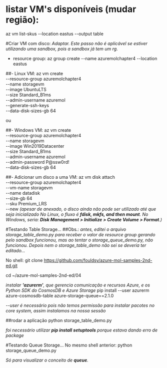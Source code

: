 # listar VM's disponíveis (mudar região):
az vm list-skus --location eastus --output table

#Criar VM com disco:
_Adaptar. Este passo não é aplicável se estiver utilizando uma sandbox, pois a sandbox já tem um rg._
- resource group:
az group create --name azuremolchapter4 --location eastus

##- Linux VM:
az vm create \
--resource-group azuremolchapter4 \
--name storagevm \
--image UbuntuLTS \
--size Standard_B1ms \
--admin-username azuremol \
--generate-ssh-keys \
--data-disk-sizes-gb 64

ou

##- Windows VM:
az vm create \
--resource-group azuremolchapter4 \
--name storagevm \
--image Win2019Datacenter \
--size Standard_B1ms \
--admin-username azuremol \
--admin-password P@ssw0rd! \
--data-disk-sizes-gb 64

##- Adicionar um disco a uma VM:
az vm disk attach \
--resource-group azuremolchapter4 \
--vm-name storagevm \
--name datadisk \
--size-gb 64 \
--sku Premium_LRS \
--new
_(apesar de anexado, o disco ainda não pode ser utilizado até que seja inicializado_
_No Linux, o fluxo é __fdisk, mkfs, and then mount__._
_No Windows, seria: __Disk Management > Initialize > Create Volume > Format__.)_

#Testando Table Storage...
##Obs.: 
_antes, editei o arquivo storage_table_demo.py para receber o valor de resource group gerando pelo sandbox_
_funcionou, mas ao tentar o storage_queue_demo.py, não funcionou. Depois nem o storage_table_demo_
_não sei se deveria ter editado..._

No shell:
git clone https://github.com/fouldsy/azure-mol-samples-2nd-ed.git

cd ~/azure-mol-samples-2nd-ed/04

_instalar __'azurerm'__, que gerencia comunicação e recursos Azure, e os Python SDK do CosmosDB e Azure Storage_
pip install --user azurerm azure-cosmosdb-table azure-storage-queue==2.1.0

_--user é necessário pois não temos permissão para instalar pacotes no core system, assim instalamos na nossa sessão_

##rodar a aplicação
python storage_table_demo.py

_foi necessário utilizar __pip install setuptools__ porque estava dando erro de package_

#Testando Queue Storage...
No mesmo shell anterior:
python storage_queue_demo.py

_Só para visualizar o conceito de __queue__._

